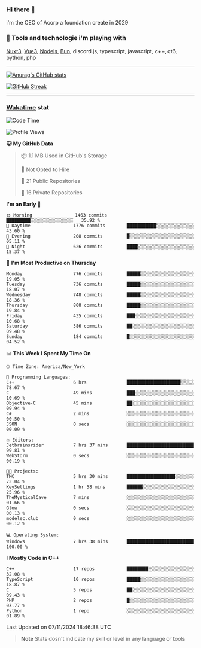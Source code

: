 ### Hi there 👋

i'm the CEO of Acorp a foundation create in 2029  

### 🧰 Tools and technologie i'm playing with

[Nuxt3](https://nuxt.com), [Vue3](https://vuejs.org/), [Nodejs](https://nodejs.org), [Bun](https://bun.sh/), discord.js, typescript, javascript, c++, qt6, python, php

---

[![Anurag's GitHub stats](https://github-readme-stats.vercel.app/api?username=ackimixs&show_icons=true&theme=github_dark&count_private=true)](https://www.ackimixs.xyz)

[![GitHub Streak](https://github-readme-streak-stats.herokuapp.com?user=Ackimixs&theme=github-dark-blue&date_format=j%20M%5B%20Y%5D&mode=weekly)](https://git.io/streak-stats)

---
 
 ### [Wakatime](https://wakatime.com/) stat

<!--START_SECTION:waka-->
![Code Time](http://img.shields.io/badge/Code%20Time-1%2C311%20hrs%202%20mins-blue)

![Profile Views](http://img.shields.io/badge/Profile%20Views-0-blue)

**🐱 My GitHub Data** 

> 📦 1.1 MB Used in GitHub's Storage 
 > 
> 🚫 Not Opted to Hire
 > 
> 📜 21 Public Repositories 
 > 
> 🔑 16 Private Repositories 
 > 
**I'm an Early 🐤** 

```text
🌞 Morning                1463 commits        █████████░░░░░░░░░░░░░░░░   35.92 % 
🌆 Daytime                1776 commits        ███████████░░░░░░░░░░░░░░   43.60 % 
🌃 Evening                208 commits         █░░░░░░░░░░░░░░░░░░░░░░░░   05.11 % 
🌙 Night                  626 commits         ████░░░░░░░░░░░░░░░░░░░░░   15.37 % 
```
📅 **I'm Most Productive on Thursday** 

```text
Monday                   776 commits         █████░░░░░░░░░░░░░░░░░░░░   19.05 % 
Tuesday                  736 commits         █████░░░░░░░░░░░░░░░░░░░░   18.07 % 
Wednesday                748 commits         █████░░░░░░░░░░░░░░░░░░░░   18.36 % 
Thursday                 808 commits         █████░░░░░░░░░░░░░░░░░░░░   19.84 % 
Friday                   435 commits         ███░░░░░░░░░░░░░░░░░░░░░░   10.68 % 
Saturday                 386 commits         ██░░░░░░░░░░░░░░░░░░░░░░░   09.48 % 
Sunday                   184 commits         █░░░░░░░░░░░░░░░░░░░░░░░░   04.52 % 
```


📊 **This Week I Spent My Time On** 

```text
🕑︎ Time Zone: America/New_York

💬 Programming Languages: 
C++                      6 hrs               ████████████████████░░░░░   78.67 % 
C                        49 mins             ███░░░░░░░░░░░░░░░░░░░░░░   10.69 % 
Objective-C              45 mins             ██░░░░░░░░░░░░░░░░░░░░░░░   09.94 % 
C#                       2 mins              ░░░░░░░░░░░░░░░░░░░░░░░░░   00.50 % 
JSON                     0 secs              ░░░░░░░░░░░░░░░░░░░░░░░░░   00.09 % 

🔥 Editors: 
Jetbrainsrider           7 hrs 37 mins       █████████████████████████   99.81 % 
WebStorm                 0 secs              ░░░░░░░░░░░░░░░░░░░░░░░░░   00.19 % 

🐱‍💻 Projects: 
TMC                      5 hrs 30 mins       ██████████████████░░░░░░░   72.04 % 
KeySettings              1 hr 58 mins        ██████░░░░░░░░░░░░░░░░░░░   25.96 % 
TheMysticalCave          7 mins              ░░░░░░░░░░░░░░░░░░░░░░░░░   01.66 % 
Glow                     0 secs              ░░░░░░░░░░░░░░░░░░░░░░░░░   00.13 % 
modelec.club             0 secs              ░░░░░░░░░░░░░░░░░░░░░░░░░   00.12 % 

💻 Operating System: 
Windows                  7 hrs 38 mins       █████████████████████████   100.00 % 
```

**I Mostly Code in C++** 

```text
C++                      17 repos            ████████░░░░░░░░░░░░░░░░░   32.08 % 
TypeScript               10 repos            █████░░░░░░░░░░░░░░░░░░░░   18.87 % 
C                        5 repos             ██░░░░░░░░░░░░░░░░░░░░░░░   09.43 % 
PHP                      2 repos             █░░░░░░░░░░░░░░░░░░░░░░░░   03.77 % 
Python                   1 repo              ░░░░░░░░░░░░░░░░░░░░░░░░░   01.89 % 
```




 Last Updated on 07/11/2024 18:46:38 UTC
<!--END_SECTION:waka-->

> **Note**
> Stats dosn't indicate my skill or level in any language or tools
